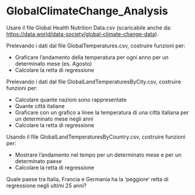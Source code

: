 # GlobalClimateChange_Analysis

Usare il file Global Health Nutrition Data.csv (scaricabile anche da: https://data.world/data-society/global-climate-change-data).

Prelevando i dati dal file GlobalTemperatures.csv, costruire funzioni per:
- Graficare l’andamento della temperatura per ogni anno per un determinato mese (es. Agosto)
- Calcolare la retta di regressione

Prelevando i dati dal file GlobalLandTemperaturesByCity.csv, costruire funzioni per:
- Calcolare quante nazioni sono rappresentate
- Quante città italiane
- Graficare con un grafico a linee la temperatura di una città italiana per un determinato mese negli anni
- Calcolare la retta di regressione

Usando il file GlobalLandTemperaturesByCountry.csv, costruire funzioni per:
- Mostrare l’andamento nel tempo per un determinato mese e per un determinato paese
- Calcolare la retta di regressione

Quale paese tra Italia, Francia e Germania ha la ‘peggiore’ retta di regressione negli ultimi 25 anni?

